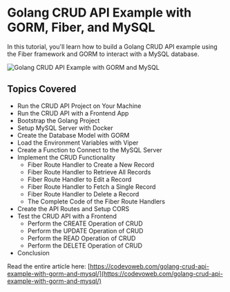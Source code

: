 # Golang CRUD API Example with GORM, Fiber, and MySQL

In this tutorial, you'll learn how to build a Golang CRUD API example using the Fiber framework and GORM to interact with a MySQL database.

![Golang CRUD API Example with GORM and MySQL](https://codevoweb.com/wp-content/uploads/2023/03/Golang-CRUD-API-Example-with-GORM-Fiber-and-MySQL.webp)

## Topics Covered

- Run the CRUD API Project on Your Machine
- Run the CRUD API with a Frontend App
- Bootstrap the Golang Project
- Setup MySQL Server with Docker
- Create the Database Model with GORM
- Load the Environment Variables with Viper
- Create a Function to Connect to the MySQL Server
- Implement the CRUD Functionality
    - Fiber Route Handler to Create a New Record
    - Fiber Route Handler to Retrieve All Records
    - Fiber Route Handler to Edit a Record
    - Fiber Route Handler to Fetch a Single Record
    - Fiber Route Handler to Delete a Record
    - The Complete Code of the Fiber Route Handlers
- Create the API Routes and Setup CORS
- Test the CRUD API with a Frontend
    - Perform the CREATE Operation of CRUD
    - Perform the UPDATE Operation of CRUD
    - Perform the READ Operation of CRUD
    - Perform the DELETE Operation of CRUD
- Conclusion

Read the entire article here: [https://codevoweb.com/golang-crud-api-example-with-gorm-and-mysql/](https://codevoweb.com/golang-crud-api-example-with-gorm-and-mysql/)

